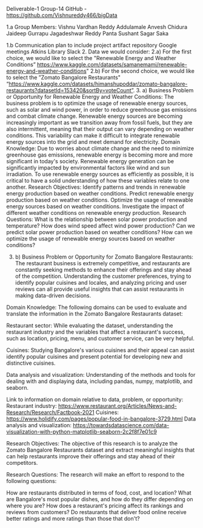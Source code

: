 Deliverable-1
Group-14
GitHub - https://github.com/Vishnureddy466/bigData

1.a Group Members:
Vishnu Vardhan Reddy Addulamale
Anvesh Chidura
Jaideep Gurrapu
Jagadeshwar Reddy Panta 
Sushant Sagar Saka

1.b Communication plan to include project artifact repository
Google meetings
Atkins Library
Slack
2. Data we would consider:
2.a) For the first choice, we would like to select the "Renewable Energy and Weather Conditions” https://www.kaggle.com/datasets/samanemami/renewable-energy-and-weather-conditions"
2.b)  For the second choice, we would like to select the ”Zomato Bangalore Restaurants" 
“https://www.kaggle.com/datasets/himanshupoddar/zomato-bangalore-restaurants?datasetId=153420&sortBy=voteCount”.
3. a) Business Problem or Opportunity for Renewable Energy and Weather Conditions:
The business problem is to optimize the usage of renewable energy sources, such as solar and wind power, in order to reduce greenhouse gas emissions and combat climate change. Renewable energy sources are becoming increasingly important as we transition away from fossil fuels, but they are also intermittent, meaning that their output can vary depending on weather conditions. This variability can make it difficult to integrate renewable energy sources into the grid and meet demand for electricity.
Domain Knowledge:
Due to worries about climate change and the need to minimize greenhouse gas emissions, renewable energy is becoming more and more significant in today's society. Renewable energy generation can be significantly impacted by environmental factors like wind and sun irradiation. To use renewable energy sources as efficiently as possible, it is critical to have a solid understanding of how these variables relate to one another.
Research Objectives:
Identify patterns and trends in renewable energy production based on weather conditions.
Predict renewable energy production based on weather conditions.
Optimize the usage of renewable energy sources based on weather conditions.
Investigate the impact of different weather conditions on renewable energy production.
Research Questions:
What is the relationship between solar power production and temperature?
How does wind speed affect wind power production?
Can we predict solar power production based on weather conditions?
How can we optimize the usage of renewable energy sources based on weather conditions?

3. b) Business Problem or Opportunity for Zomato Bangalore Restaurants:
The restaurant business is extremely competitive, and restaurants are constantly seeking methods to enhance their offerings and stay ahead of the competition. Understanding the customer preferences, trying to identify popular cuisines and locales, and analyzing pricing and user reviews can all provide useful insights that can assist restaurants in making data-driven decisions.
 
Domain Knowledge: 
The following domains can be used to evaluate and translate the information in the Zomato Bangalore Restaurants dataset:
 
Restaurant sector: While evaluating the dataset, understanding the restaurant industry and the variables that affect a restaurant's success, such as location, pricing, menu, and customer service, can be very helpful.
 
Cuisines: Studying Bangalore's various cuisines and their appeal can assist identify popular cuisines and present potential for developing new and distinctive cuisines.
 
Data analysis and visualization: Understanding of the methods and tools for dealing with and displaying data, including pandas, numpy, matplotlib, and seaborn.

Link to information on domain relative to data, problem, or
opportunity:
Restaurant industry: https://www.restaurant.org/Articles/News-and-Research/Research/Factbook-2021
Cuisines: https://www.holidify.com/pages/popular-food-in-bangalore-3729.html
Data analysis and visualization: https://towardsdatascience.com/data-visualization-with-python-matplotlib-seaborn-2c2f8f7e01c9

Research Objectives:
The objective of this research is to analyze the Zomato Bangalore Restaurants dataset and extract meaningful insights that can help restaurants improve their offerings and stay ahead of their competitors.

Research Questions:
The research will make an effort to respond to the following questions:

How are restaurants distributed in terms of food, cost, and location?
What are Bangalore's most popular dishes, and how do they differ depending on where you are?
How does a restaurant's pricing affect its rankings and reviews from customers?
Do restaurants that deliver food online receive better ratings and more ratings than those that don't?


